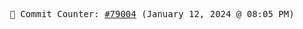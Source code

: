<p align="center">
    <samp>
        📮 Commit Counter: <a href="https://github.com/Javascript-void0/Javascript-void0/commits/main">#79004</a> (January 12, 2024 @ 08:05 PM)
    </samp>
</p>
